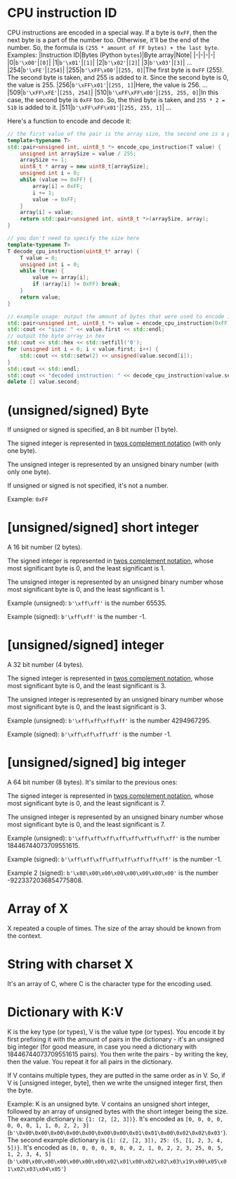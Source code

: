 # CPU instruction ID
CPU instructions are encoded in a special way. If a byte is `0xFF`, then the next byte is a part of the number too. Otherwise, it'll be the end of the number. So, the formula is `(255 * amount of FF bytes) + the last byte`. Examples:
|Instruction ID|Bytes (Python `bytes`)|Byte array|Note|
|-|-|-|-|
|0|`b'\x00'`|`[0]`|
|1|`b'\x01'`|`[1]`|
|2|`b'\x02'`|`[2]`|
|3|`b'\x03'`|`[3]`|
...
|254|`b'\xFE'`|`[254]`|
|255|`b'\xFF\x00'`|`[255, 0]`|The first byte is `0xFF` (255). The second byte is taken, and 255 is added to it. Since the second byte is 0, the value is 255.
|256|`b'\xFF\x01'`|`[255, 1]`|Here, the value is 256.
...
|509|`b'\xFF\xFE'`|`[255, 254]`|
|510|`b'\xFF\xFF\x00'`|`[255, 255, 0]`|In this case, the second byte is `0xFF` too. So, the third byte is taken, and `255 * 2 = 510` is added to it.
|511|`b'\xFF\xFF\x01'`|`[255, 255, 1]`|
...


Here's a function to encode and decode it:
```cpp
// the first value of the pair is the array size, the second one is a pointer to the first element of the array
template<typename T>
std::pair<unsigned int, uint8_t *> encode_cpu_instruction(T value) {
    unsigned int arraySize = value / 255;
    arraySize += 1;
    uint8_t * array = new uint8_t[arraySize];
    unsigned int i = 0;
    while (value >= 0xFF) {
        array[i] = 0xFF;
        i += 1;
        value -= 0xFF;
    }
    array[i] = value;
    return std::pair<unsigned int, uint8_t *>(arraySize, array);
}

// you don't need to specify the size here
template<typename T>
T decode_cpu_instruction(uint8_t* array) {
    T value = 0;
    unsigned int i = 0;
    while (true) {
        value += array[i];
        if (array[i] != 0xFF) break;
    }
    return value;
}

// example usage: output the amount of bytes that were used to encode instruction ID 0xFF
std::pair<unsigned int, uint8_t *> value = encode_cpu_instruction(0xFF);
std::cout << "size: " << value.first << std::endl;
// output the byte array in hex
std::cout << std::hex << std::setfill('0');
for (unsigned int i = 0; i < value.first; i++) {
    std::cout << std::setw(2) << unsigned(value.second[i]);
}
std::cout << std::endl;
std::cout << "decoded instruction: " << decode_cpu_instruction(value.second) << std::endl;
delete [] value.second;
```

# (unsigned/signed) Byte
If unsigned or signed is specified, an 8 bit number (1 byte).

The signed integer is represented in [twos complement notation](https://en.wikipedia.org/wiki/Two%27s_complement) (with only one byte).

The unsigned integer is represented by an unsigned binary number (with only one byte).

If unsigned or signed is not specified, it's not a number.

Example: `0xFF`

# [unsigned/signed] short integer
A 16 bit number (2 bytes). 

The signed integer is represented in [twos complement notation](https://en.wikipedia.org/wiki/Two%27s_complement), whose most significant byte is 0, and the least significant is 1.

The unsigned integer is represented by an unsigned binary number whose most significant byte is 0, and the least significant is 1.

Example (unsigned): `b'\xff\xff'` is the number 65535.

Example (signed): `b'\xff\xff'` is the number -1.

# [unsigned/signed] integer
A 32 bit number (4 bytes).

The signed integer is represented in [twos complement notation](https://en.wikipedia.org/wiki/Two%27s_complement), whose most significant byte is 0, and the least significant is 3.

The unsigned integer is represented by an unsigned binary number whose most significant byte is 0, and the least significant is 3.

Example (unsigned): `b'\xff\xff\xff\xff'` is the number 4294967295.

Example (signed): `b'\xff\xff\xff\xff'` is the number -1.

# [unsigned/signed] big integer
A 64 bit number (8 bytes). It's similar to the previous ones:

The signed integer is represented in [twos complement notation](https://en.wikipedia.org/wiki/Two%27s_complement), whose most significant byte is 0, and the least significant is 7.

The unsigned integer is represented by an unsigned binary number whose most significant byte is 0, and the least significant is 7.

Example (unsigned): `b'\xff\xff\xff\xff\xff\xff\xff\xff'` is the number 18446744073709551615.

Example (signed): `b'\xff\xff\xff\xff\xff\xff\xff\xff'` is the number -1.

Example 2 (signed): `b'\x80\x00\x00\x00\x00\x00\x00\x00'` is the number -9223372036854775808.

# Array of X
X repeated a couple of times. The size of the array should be known from the context.

# String with charset X
It's an array of C, where C is the character type for the encoding used.

# Dictionary with K:V
K is the key type (or type*s*), V is the value type (or type*s*). You encode it by first prefixing it with the amount of pairs in the dictionary - it's an unsigned big integer (for good measure, in case you need a dictionary with 18446744073709551615 pairs). You then write the pairs - by writing the key, then the value. You repeat it for all pairs in the dictionary.

If V contains multiple types, they are putted in the same order as in V. So, if V is [unsigned integer, byte], then we write the unsigned integer first, then the byte.

Example: K is an unsigned byte. V contains an unsigned short integer, followed by an array of unsigned bytes with the short integer being the size. The example dictionary is: `{1: (2, [2, 3])}`. It's encoded as `[0, 0, 0, 0, 0, 0, 0, 1, 1, 0, 2, 2, 3]` (`b'\0x00\0x00\0x00\0x00\0x00\0x00\0x00\0x01\0x01\0x00\0x02\0x02\0x03'`). The second example dictionary is `{1: (2, [2, 3]), 25: (5, [1, 2, 3, 4, 5])}`. It's encoded as `[0, 0, 0, 0, 0, 0, 0, 2, 1, 0, 2, 2, 3, 25, 0, 5, 1, 2, 3, 4, 5]` (`b'\x00\x00\x00\x00\x00\x00\x00\x02\x01\x00\x02\x02\x03\x19\x00\x05\x01\x02\x03\x04\x05'`)